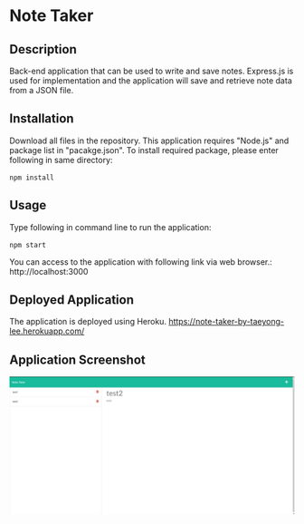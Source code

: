 # Note Taker

## Description
Back-end application that can be used to write and save notes. Express.js is used for implementation and the application will save and retrieve note data from a JSON file.

## Installation 
Download all files in the repository. This application requires "Node.js" and package list in "pacakge.json". To install required package, please enter following in same directory:
```
npm install
```

## Usage 
Type following in command line to run the application:
```
npm start
```
You can access to the application with following link via web browser.: 
http://localhost:3000

## Deployed Application
The application is deployed using Heroku.
https://note-taker-by-taeyong-lee.herokuapp.com/

## Application Screenshot
![sample](https://github.com/d104601/note_taker/blob/main/screenshot.jpg)
